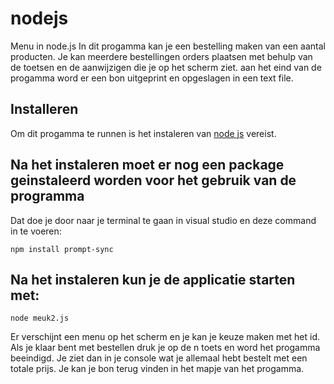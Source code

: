 # nodejs
Menu in node.js
In dit progamma kan je een bestelling maken van een aantal producten. Je kan meerdere bestellingen orders plaatsen met behulp van de toetsen en de aanwijzigen die je op het scherm ziet. aan het eind van de progamma word er een bon uitgeprint en opgeslagen in een text file.

## Installeren
Om dit progamma te runnen is het instaleren van [node js](https://nodejs.org/en/) vereist.

## Na het instaleren moet er nog een package geinstaleerd worden voor het gebruik van de programma
Dat doe je door naar je terminal te gaan in visual studio en deze command in te voeren:
```
npm install prompt-sync
```
## Na het instaleren kun je de applicatie starten met:
```
node meuk2.js
```
Er verschijnt een menu op het scherm en je kan je keuze maken met het id.
Als je klaar bent met bestellen druk je op de n toets en word het progamma beeindigd.
Je ziet dan in je console wat je allemaal hebt bestelt met een totale prijs.
Je kan je bon terug vinden in het mapje van het progamma.
